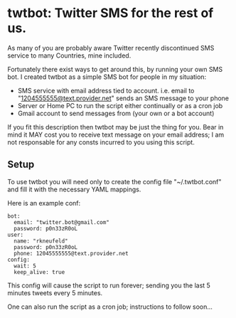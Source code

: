 twtbot: Twitter SMS for the rest of us.
=======================================

As many of you are probably aware Twitter recently discontinued SMS service to many Countries, mine included.

Fortunately there exist ways to get around this, by running your own SMS bot. I created twtbot as a simple SMS bot for people in my situation:
* SMS service with email address tied to account. i.e. email to "1204555555@text.provider.net" sends an SMS message to your phone
* Server or Home PC to run the script either continually or as a cron job
* Gmail account to send messages from (your own or a bot account)

If you fit this description then twtbot may be just the thing for you. Bear in mind it MAY cost you to receive text message on your email address; I am not responsable for any consts incurred to you using this script.

Setup
-----
To use twtbot you will need only to create the config file "~/.twtbot.conf" and fill it with the necessary YAML mappings.

Here is an example conf:

    bot:
      email: "twitter.bot@gmail.com"
      password: p0n33zR0oL
    user:
      name: "rkneufeld"
      password: p0n33zR0oL
      phone: 12045555555@text.provider.net
    config:
      wait: 5
      keep_alive: true

This config will cause the script to run forever; sending you the last 5 minutes tweets every 5 minutes.

One can also run the script as a cron job; instructions to follow soon...
